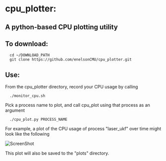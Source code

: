 # cpu_plotter:

## A python-based CPU plotting utility

## To download:

      cd ~/DOWNLOAD_PATH
      git clone https://github.com/enelsonCMU/cpu_plotter.git

## Use:

From the cpu_plotter directory, record your CPU usage by calling

      ./monitor_cpu.sh

Pick a process name to plot, and call cpu_plot using that process as an argument

      ./cpu_plot.py PROCESS_NAME

For example, a plot of the CPU usage of process "laser_ukf" over time might look like the following

![ScreenShot](https://raw.github.com/enelsonCMU/cpu_plotter/master/example.png)

This plot will also be saved to the "plots" directory.
